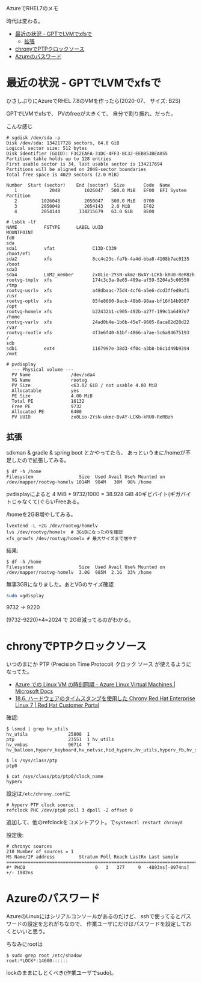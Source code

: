 AzureでRHEL7のメモ 

時代は変わる。

- [最近の状況 - GPTでLVMでxfsで](#最近の状況---gptでlvmでxfsで)
  - [拡張](#拡張)
- [chronyでPTPクロックソース](#chronyでptpクロックソース)
- [Azureのパスワード](#azureのパスワード)


# 最近の状況 - GPTでLVMでxfsで

ひさしぶりにAzureでRHEL 7.8のVMを作ったら(2020-07、
サイズ: B2S)

GPTでLVMでxfsで、
PVのfreeが大きくて、
自分で割り振れ、だった。

こんな感じ
```
# sgdisk /dev/sda -p
Disk /dev/sda: 134217728 sectors, 64.0 GiB
Logical sector size: 512 bytes
Disk identifier (GUID): F3C2EAFA-31DC-4FF3-8C32-EEBB53BEA855
Partition table holds up to 128 entries
First usable sector is 34, last usable sector is 134217694
Partitions will be aligned on 2048-sector boundaries
Total free space is 4029 sectors (2.0 MiB)

Number  Start (sector)    End (sector)  Size       Code  Name
   1            2048         1026047   500.0 MiB   EF00  EFI System Partition
   2         1026048         2050047   500.0 MiB   0700
   3         2050048         2054143   2.0 MiB     EF02
   4         2054144       134215679   63.0 GiB    8E00

# lsblk -lf
NAME          FSTYPE      LABEL UUID                                   MOUNTPOINT
fd0
sda
sda1          vfat              C13D-C339                              /boot/efi
sda2          xfs               8cc4c23c-fa7b-4a4d-bba8-4108b7ac0135   /boot
sda3
sda4          LVM2_member       zx0Lio-2YsN-ukmz-BvAY-LCKb-kRU0-ReRBzh
rootvg-tmplv  xfs               174c3c3a-9e65-409a-af59-5204a5c00550   /tmp
rootvg-usrlv  xfs               a48dbaac-75d4-4cf6-a5e6-dcd3ffed9af1   /usr
rootvg-optlv  xfs               85fe8660-9acb-48b8-98aa-bf16f14b9587   /opt
rootvg-homelv xfs               b22432b1-c905-492b-a27f-199c1a6497e7   /home
rootvg-varlv  xfs               24ad0b4e-1b6b-45e7-9605-8aca02d20d22   /var
rootvg-rootlv xfs               4f3e6f40-61bf-4866-a7ae-5c6a94675193   /
sdb
sdb1          ext4              1167997e-38d3-4f0c-a3b8-b6c1d49b9394   /mnt

# pvdisplay
  --- Physical volume ---
  PV Name               /dev/sda4
  VG Name               rootvg
  PV Size               <63.02 GiB / not usable 4.00 MiB
  Allocatable           yes
  PE Size               4.00 MiB
  Total PE              16132
  Free PE               9732
  Allocated PE          6400
  PV UUID               zx0Lio-2YsN-ukmz-BvAY-LCKb-kRU0-ReRBzh
```

## 拡張

sdkman & gradle & spring boot とかやってたら、
あっというまに/homeが不足したので拡張してみる。

```
$ df -h /home
Filesystem                 Size  Used Avail Use% Mounted on
/dev/mapper/rootvg-homelv 1014M  984M   30M  98% /home
```

pvdisplayによると
4 MiB * 9732/1000 = 38.928 GiB
40ギビバイト(ギガバイトじゃなくて)ぐらいFreeある。

/homeを2GiB増やしてみる。
```
lvextend -L +2G /dev/rootvg/homelv
lvs /dev/rootvg/homelv  # 3GiBになったのを確認
xfs_growfs /dev/rootvg/homelv # 最大サイズまで増やす
```

結果:
```
$ df -h /home
Filesystem                 Size  Used Avail Use% Mounted on
/dev/mapper/rootvg-homelv  3.0G  985M  2.1G  33% /home
```

無事3GBになりました。あとVGのサイズ確認
```sh
sudo vgdisplay
```

9732 -> 9220

(9732-9220)*4=2024 で 2GiB減ってるのがわかる。

# chronyでPTPクロックソース

いつのまにか
PTP (Precision Time Protocol) クロック ソース
が使えるようになってた。

- [Azure での Linux VM の時刻同期 - Azure Linux Virtual Machines | Microsoft Docs](https://docs.microsoft.com/ja-jp/azure/virtual-machines/linux/time-sync#configuration-options)
- [18.6. ハードウェアのタイムスタンプを使用した Chrony Red Hat Enterprise Linux 7 | Red Hat Customer Portal](https://access.redhat.com/documentation/ja-jp/red_hat_enterprise_linux/7/html/system_administrators_guide/sect-hw_timestamping)

確認:
```
$ lsmod | grep hv_utils
hv_utils               25808  1
ptp                    23551  1 hv_utils
hv_vmbus               96714  7 hv_balloon,hyperv_keyboard,hv_netvsc,hid_hyperv,hv_utils,hyperv_fb,hv_storvsc

$ ls /sys/class/ptp
ptp0

$ cat /sys/class/ptp/ptp0/clock_name
hyperv
```

設定は`/etc/chrony.conf`に
```
# hyperv PTP clock source
refclock PHC /dev/ptp0 poll 3 dpoll -2 offset 0
```
追加して、他のrefclockをコメントアウト。で`systemctl restart chronyd`

設定後:
```
# chronyc sources
210 Number of sources = 1
MS Name/IP address         Stratum Poll Reach LastRx Last sample
===============================================================================
#* PHC0                          0   3   377     9  -4893ns[-8974ns] +/- 1982ns
```

# Azureのパスワード

AzureのLinuxにはシリアルコンソールがあるのだけど、
sshで使ってるとパスワードの設定を忘れがちなので、
作業ユーザにだけはパスワードを設定しておくといいと思う。

ちなみにrootは
```
$ sudo grep root /etc/shadow
root:*LOCK*:14600::::::
```
lockのままにしとくべき(作業ユーザでsudo)。